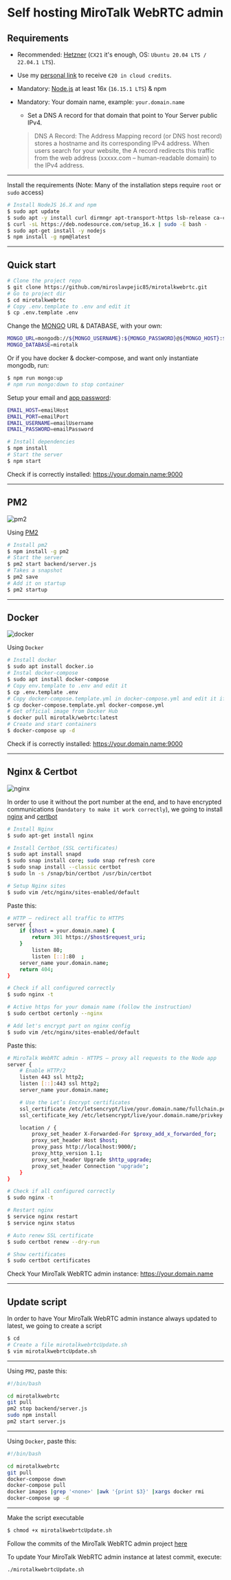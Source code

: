 # Self hosting MiroTalk WebRTC admin

## Requirements

-   Recommended: [Hetzner](https://www.hetzner.com/cloud) (`CX21` it's enough, OS: `Ubuntu 20.04 LTS / 22.04.1 LTS`).
-   Use my [personal link](https://hetzner.cloud/?ref=XdRifCzCK3bn) to receive `€⁠20 in cloud credits`.
-   Mandatory: [Node.js](https://nodejs.org/en/) at least 16x (`16.15.1 LTS`) & npm
-   Mandatory: Your domain name, example: `your.domain.name`

    -   Set a DNS A record for that domain that point to Your Server public IPv4.

    > DNS A Record: The Address Mapping record (or DNS host record) stores a hostname and its corresponding IPv4 address. When users search for your website, the A record redirects this traffic from the web address (xxxxx.com – human-readable domain) to the IPv4 address.

---

Install the requirements (Note: Many of the installation steps require `root` or `sudo` access)

```bash
# Install NodeJS 16.X and npm
$ sudo apt update
$ sudo apt -y install curl dirmngr apt-transport-https lsb-release ca-certificates
$ curl -sL https://deb.nodesource.com/setup_16.x | sudo -E bash -
$ sudo apt-get install -y nodejs
$ npm install -g npm@latest
```

---

## Quick start

```bash
# Clone the project repo
$ git clone https://github.com/miroslavpejic85/mirotalkwebrtc.git
# Go to project dir
$ cd mirotalkwebrtc
# Copy .env.template to .env and edit it
$ cp .env.template .env
```

Change the [MONGO](https://www.mongodb.com/) URL & DATABASE, with your own:

```bash
MONGO_URL=mongodb://${MONGO_USERNAME}:${MONGO_PASSWORD}@${MONGO_HOST}:${MONGO_PORT}
MONGO_DATABASE=mirotalk
```

Or if you have docker & docker-compose, and want only instantiate mongodb, run:

```bash
$ npm run mongo:up
# npm run mongo:down to stop container
```

Setup your email and [app password](https://support.google.com/mail/answer/185833?hl=en):

```bash
EMAIL_HOST=emailHost
EMAIL_PORT=emailPort
EMAIL_USERNAME=emailUsername
EMAIL_PASSWORD=emailPassword
```

```bash
# Install dependencies
$ npm install
# Start the server
$ npm start
```

Check if is correctly installed: https://your.domain.name:9000

---

## PM2

![pm2](../frontend/Images/pm2.png)

Using [PM2](https://pm2.keymetrics.io)

```bash
# Install pm2
$ npm install -g pm2
# Start the server
$ pm2 start backend/server.js
# Takes a snapshot
$ pm2 save
# Add it on startup
$ pm2 startup
```

---

## Docker

![docker](../frontend/Images/docker.png)

Using `Docker`

```bash
# Install docker
$ sudo apt install docker.io
# Instal docker-compose
$ sudo apt install docker-compose
# Copy env.template to .env and edit it
$ cp .env.template .env
# Copy docker-compose.template.yml in docker-compose.yml and edit it if needed
$ cp docker-compose.template.yml docker-compose.yml
# Get official image from Docker Hub
$ docker pull mirotalk/webrtc:latest
# Create and start containers
$ docker-compose up -d
```

Check if is correctly installed: https://your.domain.name:9000

---

## Nginx & Certbot

![nginx](../frontend/Images/nginx.png)

In order to use it without the port number at the end, and to have encrypted communications (`mandatory to make it work correctly`), we going to install [nginx](https://www.nginx.com) and [certbot](https://certbot.eff.org)

```bash
# Install Nginx
$ sudo apt-get install nginx

# Install Certbot (SSL certificates)
$ sudo apt install snapd
$ sudo snap install core; sudo snap refresh core
$ sudo snap install --classic certbot
$ sudo ln -s /snap/bin/certbot /usr/bin/certbot

# Setup Nginx sites
$ sudo vim /etc/nginx/sites-enabled/default
```

Paste this:

```bash
# HTTP — redirect all traffic to HTTPS
server {
    if ($host = your.domain.name) {
        return 301 https://$host$request_uri;
    }
        listen 80;
        listen [::]:80  ;
    server_name your.domain.name;
    return 404;
}
```

```bash
# Check if all configured correctly
$ sudo nginx -t

# Active https for your domain name (follow the instruction)
$ sudo certbot certonly --nginx

# Add let's encrypt part on nginx config
$ sudo vim /etc/nginx/sites-enabled/default
```

Paste this:

```bash
# MiroTalk WebRTC admin - HTTPS — proxy all requests to the Node app
server {
	# Enable HTTP/2
	listen 443 ssl http2;
	listen [::]:443 ssl http2;
	server_name your.domain.name;

	# Use the Let’s Encrypt certificates
	ssl_certificate /etc/letsencrypt/live/your.domain.name/fullchain.pem;
	ssl_certificate_key /etc/letsencrypt/live/your.domain.name/privkey.pem;

	location / {
		proxy_set_header X-Forwarded-For $proxy_add_x_forwarded_for;
		proxy_set_header Host $host;
		proxy_pass http://localhost:9000/;
		proxy_http_version 1.1;
		proxy_set_header Upgrade $http_upgrade;
		proxy_set_header Connection "upgrade";
	}
}
```

```bash
# Check if all configured correctly
$ sudo nginx -t

# Restart nginx
$ service nginx restart
$ service nginx status

# Auto renew SSL certificate
$ sudo certbot renew --dry-run

# Show certificates
$ sudo certbot certificates
```

Check Your MiroTalk WebRTC admin instance: https://your.domain.name

---

## Update script

In order to have Your MiroTalk WebRTC admin instance always updated to latest, we going to create a script

```bash
$ cd
# Create a file mirotalkwebrtcUpdate.sh
$ vim mirotalkwebrtcUpdate.sh
```

---

Using `PM2`, paste this:

```bash
#!/bin/bash

cd mirotalkwebrtc
git pull
pm2 stop backend/server.js
sudo npm install
pm2 start server.js
```

---

Using `Docker`, paste this:

```bash
#!/bin/bash

cd mirotalkwebrtc
git pull
docker-compose down
docker-compose pull
docker images |grep '<none>' |awk '{print $3}' |xargs docker rmi
docker-compose up -d
```

---

Make the script executable

```bash
$ chmod +x mirotalkwebrtcUpdate.sh
```

Follow the commits of the MiroTalk WebRTC admin project [here](https://github.com/miroslavpejic85/mirotalkwebrtc/commits/master)

To update Your MiroTalk WebRTC admin instance at latest commit, execute:

```bash
./mirotalkwebrtcUpdate.sh
```
